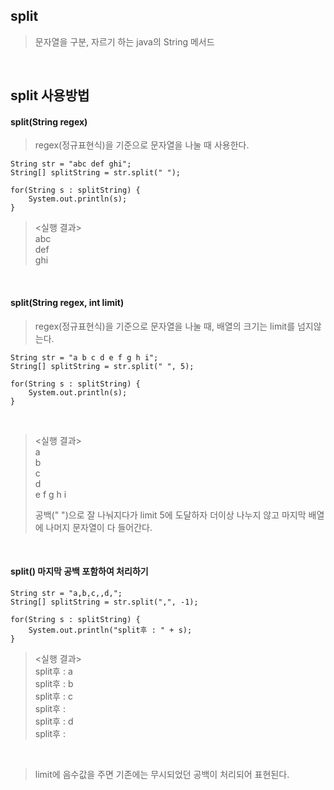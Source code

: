 ## split

> 문자열을 구분, 자르기 하는 java의 String 메서드

</br>

## split 사용방법

#### split(String regex) </br>

> regex(정규표현식)을 기준으로 문자열을 나눌 때 사용한다.

```
String str = "abc def ghi";
String[] splitString = str.split(" ");

for(String s : splitString) {
    System.out.println(s);
}
```

> <실행 결과> </br>
> abc </br>
> def </br>
> ghi </br>

 </br>

#### split(String regex, int limit)  </br>

> regex(정규표현식)을 기준으로 문자열을 나눌 때, 배열의 크기는 limit를 넘지않는다.

```
String str = "a b c d e f g h i";
String[] splitString = str.split(" ", 5);

for(String s : splitString) {
    System.out.println(s);
}
```

</br>

> <실행 결과> </br>
> a </br>
> b </br>
> c </br>
> d </br>
> e f g h i </br>
> 
> 공백(" ")으로 잘 나눠지다가 limit 5에 도달하자 더이상 나누지 않고 마지막 배열에 나머지 문자열이 다 들어간다.

 </br>


#### split() 마지막 공백 포함하여 처리하기  </br>

```
String str = "a,b,c,,d,";
String[] splitString = str.split(",", -1);

for(String s : splitString) {
    System.out.println("split후 : " + s);
}
```

> <실행 결과> </br>
> split후 : a </br>
> split후 : b </br>
> split후 : c </br>
> split후 :  </br>
> split후 : d </br>
> split후 :  </br>

 </br>
 
 > limit에 음수값을 주면 기존에는 무시되었던 공백이 처리되어 표현된다.
